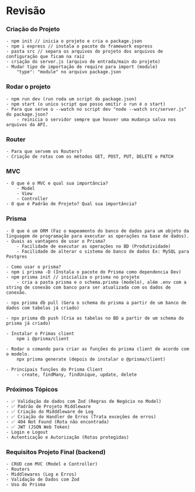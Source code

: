 # Revisão

### Criação do Projeto

    - npm init // inicia o projeto e cria o package.json
    - npm i express // instala o pacote do framework express 
    - pasta src // separa os arquivos do projeto dos arquivos de configuração que ficam na raiz
    - criação do server.js (arquivo de entrada/main do projeto)
    - Mudar tipo de importação de require para import (module)
        "type": "module" no arquivo package.json

### Rodar o projeto

    - npm run dev (run roda um script do package.json)
    - npm start (o unico script que posso omitir o run é o start)
    - Para que serve o --watch no script dev "node --watch src/server.js" do package.json?
        - reinicia o servidor sempre que houver uma mudança salva nos arquivos da API.  

### Router

    - Para que servem os Routers?
    - Criação de rotas com os métodos GET, POST, PUT, DELETE e PATCH

### MVC
    - O que é o MVC e qual sua importância?
        - Model
        - View
        - Controller
    - O que é Padrão de Projeto? Qual sua importância?

### Prisma

    - O que é um ORM (Faz o mapeamento do banco de dados para um objeto da linguagem de programação para executar as operações na base de dados).
    - Quais as vantagens de usar o Prisma?
        - Facilidade de executar as operações no BD (Produtividade)
        - Facilidade de alterar o sistema de banco de dados Ex: MySQL para Postgres

    - Como usar o prisma?
    - npm i prisma -D (Instala o pacote do Prisma como dependencia Dev)
    - npm prisma init // inicializa o prisma no projeto
        - cria a pasta prisma e o schema.prisma (modelo), além .env com a string de conexão com banco para ser atualizada com os dados de conexão.

    - npx prisma db pull (Gera o schema do prisma a partir de um banco de dados com tabelas já criado)

    - npx prisma db push (Cria as tabelas no BD a partir de um schema do prisma já criado)

    - Instalar o Primas client
        npm i @prisma/client
    
    - Rodar o comando para criar as funções do prisma client de acordo com o modelo.
        npx prisma generate (depois de instalar o @prisma/client)

    - Principais funções do Prisma Client
        - create, findMany, findUnique, update, delete

### Próximos Tópicos

    - ✅ Validação de dados com Zod (Regras de Negócio no Model) 
    - ✅ Padrão de Projeto Middleware
    - ✅ Criação do Midddleware de Log
    - ✅ Criação do Handler de Erros (Trata exceções de erros)
    - ✅ 404 Not Found (Rota não encontrada)
    - ✅ JWT (JSON Web Token)
    - Login e Logout
    - Autenticação e Autorização (Rotas protegidas)

### Requisitos Projeto Final (backend)
    - CRUD com MVC (Model e Controller)
    - Routers
    - Middlewares (Log e Erros)
    - Validação de Dados com Zod
    - Uso do Prisma